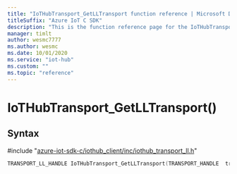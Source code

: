 ```yaml
---                             
title: "IoTHubTransport_GetLLTransport function reference | Microsoft Docs" 
titleSuffix: "Azure IoT C SDK"            
description: "This is the function reference page for the IoTHubTransport_GetLLTransport() function in the Azure IoT C SDK. This SDK is used with Azure IoT Hub and Azure IoT Hub Device Provisioning Service"            
manager: timlt                 
author: wesmc7777              
ms.author: wesmc               
ms.date: 10/01/2020                    
ms.service: "iot-hub"             
ms.custom: ""                
ms.topic: "reference"        
---                            
```


# IoTHubTransport_GetLLTransport()

## Syntax

\#include "[azure-iot-sdk-c/iothub_client/inc/iothub_transport_ll.h](../iothub-transport-ll-h.md)"  
```C
TRANSPORT_LL_HANDLE IoTHubTransport_GetLLTransport(TRANSPORT_HANDLE  transportHandle);
```

